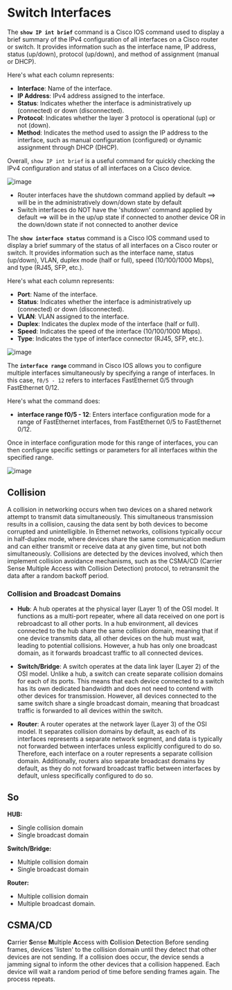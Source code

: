 # Switch Interfaces

The **`show IP int brief`** command is a Cisco IOS command used to display a brief summary of the IPv4 configuration of all interfaces on a Cisco router or switch. It provides information such as the interface name, IP address, status (up/down), protocol (up/down), and method of assignment (manual or DHCP).

Here's what each column represents:

- **Interface**: Name of the interface.
- **IP Address**: IPv4 address assigned to the interface.
- **Status**: Indicates whether the interface is administratively up (connected) or down (disconnected).
- **Protocol**: Indicates whether the layer 3 protocol is operational (up) or not (down).
- **Method**: Indicates the method used to assign the IP address to the interface, such as manual configuration (configured) or dynamic assignment through DHCP (DHCP).

Overall, `show IP int brief` is a useful command for quickly checking the IPv4 configuration and status of all interfaces on a Cisco device.


![image](https://github.com/Rohail30/CNDC/assets/96627590/92150645-1bd7-4c80-9e2f-547439d6c130)

- Router interfaces have the shutdown command applied by default ==> will be in the administratively down/down state by default
- Switch interfaces do NOT have the 'shutdown' command applied by default ==> will be in the up/up state if connected to another device OR in the down/down state if not connected to another device

The **`show interface status`** command is a Cisco IOS command used to display a brief summary of the status of all interfaces on a Cisco router or switch. It provides information such as the interface name, status (up/down), VLAN, duplex mode (half or full), speed (10/100/1000 Mbps), and type (RJ45, SFP, etc.).

Here's what each column represents:

- **Port**: Name of the interface.
- **Status**: Indicates whether the interface is administratively up (connected) or down (disconnected).
- **VLAN**: VLAN assigned to the interface.
- **Duplex**: Indicates the duplex mode of the interface (half or full).
- **Speed**: Indicates the speed of the interface (10/100/1000 Mbps).
- **Type**: Indicates the type of interface connector (RJ45, SFP, etc.).

![image](https://github.com/Rohail30/CNDC/assets/96627590/5f14da7a-7355-4903-a6a9-37134167269f)

The **`interface range`** command in Cisco IOS allows you to configure multiple interfaces simultaneously by specifying a range of interfaces. In this case, `f0/5 - 12` refers to interfaces FastEthernet 0/5 through FastEthernet 0/12.

Here's what the command does:

- **interface range f0/5 - 12**: Enters interface configuration mode for a range of FastEthernet interfaces, from FastEthernet 0/5 to FastEthernet 0/12.

Once in interface configuration mode for this range of interfaces, you can then configure specific settings or parameters for all interfaces within the specified range.

![image](https://github.com/Rohail30/CNDC/assets/96627590/03d891bb-5eb9-4500-ac34-93cefe374b64)

## Collision
A collision in networking occurs when two devices on a shared network attempt to transmit data simultaneously. This simultaneous transmission results in a collision, causing the data sent by both devices to become corrupted and unintelligible. In Ethernet networks, collisions typically occur in half-duplex mode, where devices share the same communication medium and can either transmit or receive data at any given time, but not both simultaneously. Collisions are detected by the devices involved, which then implement collision avoidance mechanisms, such as the CSMA/CD (Carrier Sense Multiple Access with Collision Detection) protocol, to retransmit the data after a random backoff period.

### Collision and Broadcast Domains

- **Hub**: A hub operates at the physical layer (Layer 1) of the OSI model. It functions as a multi-port repeater, where all data received on one port is rebroadcast to all other ports. In a hub environment, all devices connected to the hub share the same collision domain, meaning that if one device transmits data, all other devices on the hub must wait, leading to potential collisions. However, a hub has only one broadcast domain, as it forwards broadcast traffic to all connected devices.

- **Switch/Bridge**: A switch operates at the data link layer (Layer 2) of the OSI model. Unlike a hub, a switch can create separate collision domains for each of its ports. This means that each device connected to a switch has its own dedicated bandwidth and does not need to contend with other devices for transmission. However, all devices connected to the same switch share a single broadcast domain, meaning that broadcast traffic is forwarded to all devices within the switch.

- **Router**: A router operates at the network layer (Layer 3) of the OSI model. It separates collision domains by default, as each of its interfaces represents a separate network segment, and data is typically not forwarded between interfaces unless explicitly configured to do so. Therefore, each interface on a router represents a separate collision domain. Additionally, routers also separate broadcast domains by default, as they do not forward broadcast traffic between interfaces by default, unless specifically configured to do so.

## So
**HUB:** 
- Single collision domain
- Single broadcast domain

**Switch/Bridge:** 
- Multiple collision domain
- Single broadcast domain
  
**Router:** 
- Multiple collision domain
- Multiple broadcast domain.

## CSMA/CD
**C**arrier **S**ense **M**ultiple **A**ccess with **C**ollision **D**etection Before sending frames, devices 'listen' to the collision domain until they detect that other devices are not sending. If a collision does occur, the device sends a jamming signal to inform the other devices that a collision happened. Each device will wait a random period of time before sending frames again. The process repeats.



